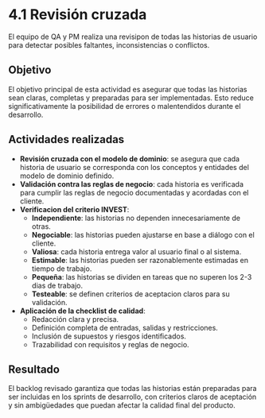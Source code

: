 # 4.1 Revisión cruzada

El equipo de QA y PM realiza una revisipon de todas las historias de usuario para detectar posibles faltantes, inconsistencias o conflictos.

## Objetivo

El objetivo principal de esta actividad es asegurar que todas las historias sean claras, completas y preparadas para ser implementadas. Esto reduce significativamente la posibilidad de errores o malentendidos durante el desarrollo.

## Actividades realizadas

- **Revisión cruzada con el modelo de dominio**: se asegura que cada historia de usuario se corresponda con los conceptos y entidades del modelo de dominio definido.
- **Validación contra las reglas de negocio**: cada historia es verificada para cumplir las reglas de negocio documentadas y acordadas con el cliente.
- **Verificacion del criterio INVEST**:
  - **Independiente**: las historias no dependen innecesariamente de otras.
  - **Negociable**: las historias pueden ajustarse en base a diálogo con el cliente.
  - **Valiosa**: cada historia entrega valor al usuario final o al sistema.
  - **Estimable**: las historias pueden ser razonablemente estimadas en tiempo de trabajo.
  - **Pequeña**: las historias se dividen en tareas que no superen los 2-3 dias de trabajo.
  - **Testeable**: se definen criterios de aceptacion claros para su validación.
- **Aplicación de la checklist de calidad**:
  - Redacción clara y precisa.
  - Definición completa de entradas, salidas y restricciones.
  - Inclusión de supuestos y riesgos identificados.
  - Trazabilidad con requisitos y reglas de negocio.

## Resultado

El backlog revisado garantiza que todas las historias están preparadas para ser incluidas en los sprints de desarrollo, con criterios claros de aceptación y sin ambigüedades que puedan afectar la calidad final del producto.
